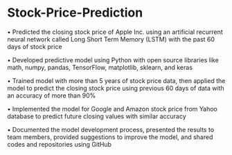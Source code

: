 # Stock-Price-Prediction
•	Predicted the closing stock price of Apple Inc. using an artificial recurrent neural network called Long Short Term Memory (LSTM) with the past 60 days of stock price

•	Developed predictive model using Python with open source libraries like math, numpy, pandas, TensorFlow, matplotlib, sklearn, and keras

•	Trained model with more than 5 years of stock price data, then applied the model to predict the closing stock price using previous 60 days of data with an accuracy of more than 90%

•	Implemented the model for Google and Amazon stock price from Yahoo database to predict future closing values with similar accuracy

•	Documented the model development process, presented the results to team members, provided suggestions to improve the model, and shared codes and repositories using GitHub
